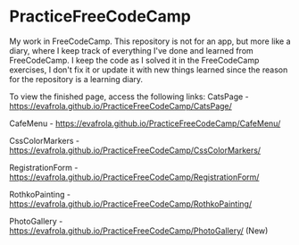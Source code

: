 # PracticeFreeCodeCamp

My work in FreeCodeCamp.
This repository is not for an app, but more like a diary, where I keep track of everything I've done and learned from FreeCodeCamp. I keep the code as I solved it in the FreeCodeCamp exercises, I don't fix it or update it with new things learned since the reason for the repository is a learning diary.

To view the finished page, access the following links:
CatsPage - https://evafrola.github.io/PracticeFreeCodeCamp/CatsPage/

CafeMenu - https://evafrola.github.io/PracticeFreeCodeCamp/CafeMenu/

CssColorMarkers - https://evafrola.github.io/PracticeFreeCodeCamp/CssColorMarkers/

RegistrationForm - https://evafrola.github.io/PracticeFreeCodeCamp/RegistrationForm/

RothkoPainting - https://evafrola.github.io/PracticeFreeCodeCamp/RothkoPainting/

PhotoGallery - https://evafrola.github.io/PracticeFreeCodeCamp/PhotoGallery/ (New)
